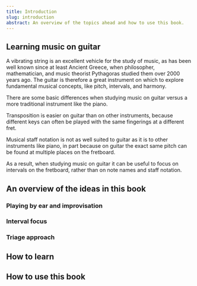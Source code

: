 ```yaml
---
title: Introduction
slug: introduction
abstract: An overview of the topics ahead and how to use this book.
---
```


## Learning music on guitar

A vibrating string is an excellent vehicle for the study of music,
as has been well known since at least Ancient Greece, 
when philosopher, mathematician, 
and music theorist Pythagoras studied them over 2000 years ago.
The guitar is therefore a great instrument on which to explore fundamental musical concepts,
like pitch, intervals, and harmony.

There are some basic differences when studying music on guitar versus a more traditional instrument like the piano.

Transposition is easier on guitar than on other instruments,
because different keys can often be played with the same fingerings at a different fret.

Musical staff notation is not as well suited to guitar as it is to other instruments like piano,
in part because on guitar 
the exact same pitch can be found at multiple places on the fretboard.

As a result,
when studying music on guitar it can be useful to focus on intervals on the fretboard,
rather than on note names and staff notation.

## An overview of the ideas in this book

### Playing by ear and improvisation
### Interval focus
### Triage approach

## How to learn

## How to use this book

